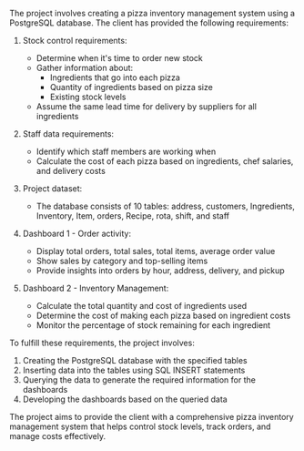 The project involves creating a pizza inventory management system using a PostgreSQL database. The client has provided the following requirements:

1. Stock control requirements:
   - Determine when it's time to order new stock
   - Gather information about:
     - Ingredients that go into each pizza
     - Quantity of ingredients based on pizza size
     - Existing stock levels
   - Assume the same lead time for delivery by suppliers for all ingredients

2. Staff data requirements:
   - Identify which staff members are working when
   - Calculate the cost of each pizza based on ingredients, chef salaries, and delivery costs

3. Project dataset:
   - The database consists of 10 tables: address, customers, Ingredients, Inventory, Item, orders, Recipe, rota, shift, and staff

4. Dashboard 1 - Order activity:
   - Display total orders, total sales, total items, average order value
   - Show sales by category and top-selling items
   - Provide insights into orders by hour, address, delivery, and pickup

5. Dashboard 2 - Inventory Management:
   - Calculate the total quantity and cost of ingredients used
   - Determine the cost of making each pizza based on ingredient costs
   - Monitor the percentage of stock remaining for each ingredient

To fulfill these requirements, the project involves:

1. Creating the PostgreSQL database with the specified tables
2. Inserting data into the tables using SQL INSERT statements
3. Querying the data to generate the required information for the dashboards
4. Developing the dashboards based on the queried data

The project aims to provide the client with a comprehensive pizza inventory management system that helps control stock levels, track orders, and manage costs effectively.
